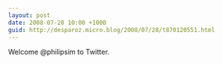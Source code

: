 ```yaml
---
layout: post
date: 2008-07-28 10:00 +1000
guid: http://desparoz.micro.blog/2008/07/28/t870120551.html
---
```

Welcome @philipsim to Twitter.
